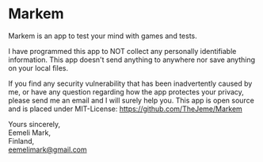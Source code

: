 # Markem
Markem is an app to test your mind with games and tests.

I have programmed this app to NOT collect any personally identifiable information. This app doesn't send anything to anywhere nor save anything on your local files.

If you find any security vulnerability that has been inadvertently caused by me, or have any question regarding how the app protectes your privacy, please send me an email and I will surely help you. This app is open source and is placed under MIT-License: https://github.com/TheJeme/Markem

Yours sincerely,  
Eemeli Mark,  
Finland,  
eemelimark@gmail.com  
